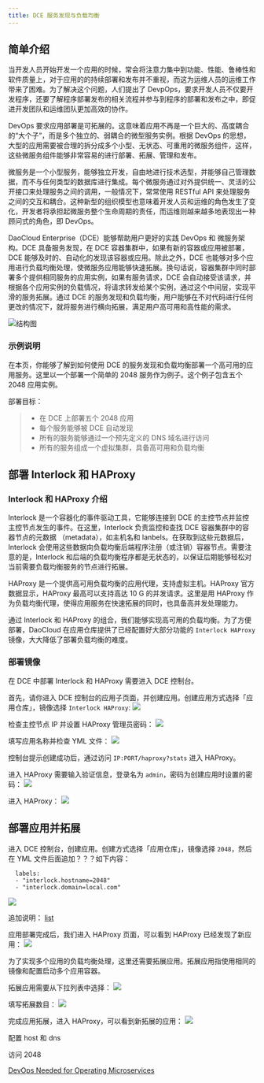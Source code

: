 ```yaml
---
title: DCE 服务发现与负载均衡
---
```


## 简单介绍

当开发人员开始开发一个应用的时候，常会将注意力集中到功能、性能、鲁棒性和软件质量上，对于应用的的持续部署和发布并不重视，而这为运维人员的运维工作带来了困难。为了解决这个问题，人们提出了 DevpOps，要求开发人员不仅要开发程序，还要了解程序部署发布的相关流程并参与到程序的部署和发布之中，即促进开发团队和运维团队更加高效的协作。

DevOps 要求应用部署是可拓展的。这意味着应用不再是一个巨大的、高度耦合的“大个子”，而是多个独立的、弱耦合的微型服务实例。根据 DevOps 的思想，大型的应用需要被合理的拆分成多个小型、无状态、可重用的微服务组件，这样，这些微服务组件能够非常容易的进行部署、拓展、管理和发布。

微服务是一个小型服务，能够独立开发，自由地进行技术选型，并能够自己管理数据，而不与任何类型的数据库进行集成。每个微服务通过对外提供统一、灵活的公开接口来处理服务之间的调用，一般情况下，常常使用 RESTful API 来处理服务之间的交互和耦合。这种新型的组织模型也意味着开发人员和运维的角色发生了变化，开发者将承担起微服务整个生命周期的责任，而运维则越来越多地表现出一种顾问式的角色，即 DevOps。

DaoCloud Enterprise（DCE）能够帮助用户更好的实践 DevOps 和 微服务架构。DCE 具备服务发现，在 DCE 容器集群中，如果有新的容器或应用被部署，DCE 能够及时的、自动化的发现该容器或应用。除此之外，DCE 也能够对多个应用进行负载均衡处理，使微服务应用能够快速拓展。换句话说，容器集群中同时部署多个提供相同服务的应用实例，如果有服务请求，DCE 会自动接受该请求，并根据各个应用实例的负载情况，将请求转发给某个实例，通过这个中间层，实现平滑的服务拓展。通过 DCE 的服务发现和负载均衡，用户能够在不对代码进行任何更改的情况下，就将服务进行横向拓展，满足用户高可用和高性能的需求。

![结构图]()


### 示例说明

在本页，你能够了解到如何使用 DCE 的服务发现和负载均衡部署一个高可用的应用服务。这里以一个部署一个简单的 2048 服务作为例子。这个例子包含五个 2048 应用实例。

部署目标：
>* 在 DCE 上部署五个 2048 应用
>* 每个服务能够被 DCE 自动发现
>* 所有的服务能够通过一个预先定义的 DNS 域名进行访问
>* 所有的服务组成一个虚拟集群，具备高可用和负载均衡


## 部署 Interlock 和 HAProxy

### Interlock 和 HAProxy 介绍

Interlock 是一个容器化的事件驱动工具，它能够连接到 DCE 的主控节点并监控主控节点发生的事件。在这里，Interlock 负责监控和查找 DCE 容器集群中的容器节点的元数据 （metadata），如主机名和 lanbels。在获取到这些元数据后，Interlock 会使用这些数据向负载均衡后端程序注册（或注销）容器节点。需要注意的是，Interlock 和后端的负载均衡程序都是无状态的，以保证后期能够轻松对当前需要负载均衡服务的节点进行拓展。

HAProxy 是一个提供高可用负载均衡的应用代理，支持虚拟主机。HAProxy 官方数据显示，HAProxy 最高可以支持高达 10 G 的并发请求。这里是用 HAProxy 作为负载均衡代理，使得应用服务在快速拓展的同时，也具备高并发处理能力。


通过 Interlock 和 HAProxy 的组合，我们能够实现高可用的负载均衡。为了方便部署，DaoCloud 在应用仓库提供了已经配置好大部分功能的 `Interlock HAProxy` 镜像，大大降低了部署负载均衡的难度。

### 部署镜像

在 DCE 中部署 Interlock 和 HAProxy 需要进入 DCE 控制台。

首先，请你进入 DCE 控制台的应用子页面，并创建应用。创建应用方式选择「应用仓库」，镜像选择 `Interlock HAProxy`:
![](Interlock_1.png)

检查主控节点 IP 并设置 HAProxy 管理员密码：
![](interlock_2.png)

填写应用名称并检查 YML 文件：
![](interlock_3.png)

控制台提示创建成功后，通过访问 `IP:PORT/haproxy?stats` 进入 HAProxy。

进入 HAProxy 需要输入验证信息，登录名为 `admin`，密码为创建应用时设置的密码：
![](interlock_4.jpg)

进入 HAProxy：
![](interlock_5.jpg)


## 部署应用并拓展

进入 DCE 控制台，创建应用。创建方式选择「应用仓库」，镜像选择 `2048`，然后在 YML 文件后面追加？？？如下内容：

```
  labels:
  - "interlock.hostname=2048"
  - "interlock.domain=local.com"
```

![](interlock_6.jpg)

追加说明：
[list]()

应用部署完成后，我们进入 HAProxy 页面，可以看到 HAProxy 已经发现了新应用：
![](interlock_7.jpg)

为了实现多个应用的负载均衡处理，这里还需要拓展应用。拓展应用指使用相同的镜像和配置启动多个应用容器。

拓展应用需要从下拉列表中选择：
![](interlock_8.jpg)

填写拓展数目：
![](interlock_9.png)

完成应用拓展，进入 HAProxy，可以看到新拓展的应用：
![](interlock_10.jpg)

配置 host 和 dns

访问 2048


[DevOps Needed for Operating Microservices](http://www.infoq.com/news/2015/03/operating-microservices)































